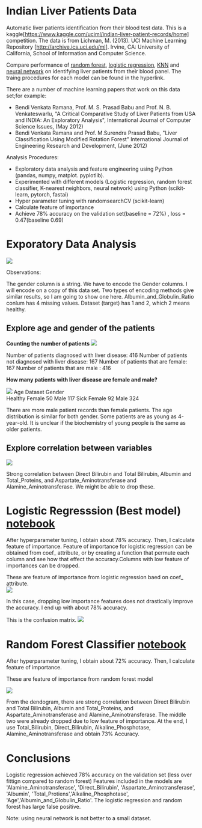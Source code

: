 # Indian Liver Patients Data
Automatic liver patients identification from their blood test data. This is a kaggle[https://www.kaggle.com/uciml/indian-liver-patient-records/home] competition. The data is from Lichman, M. (2013). UCI Machine Learning Repository [http://archive.ics.uci.edu/ml]. Irvine, CA: University of California, School of Information and Computer Science.

Compare performance of [random forest](https://github.com/worasom/indian_liver_patients/blob/master/Indian_liver_patients_random_forest.ipynb), [logistic regression](https://github.com/worasom/indian_liver_patients/blob/master/Indian_liver_logistic.ipynb), [KNN](https://github.com/worasom/indian_liver_patients/blob/master/Indian_liver_patients-KNN.ipynb) and [neural network](https://github.com/worasom/indian_liver_patients/blob/master/Indian_liver_patients-NN.ipynb) on identifying liver patients from their blood panel. The traing procedures for each model can be found in the hyperlink.  

There are a number of machine learning papers that work on this data set;for example:
- Bendi Venkata Ramana, Prof. M. S. Prasad Babu and Prof. N. B. Venkateswarlu, "A Critical Comparative Study of Liver Patients from USA and INDIA: An Exploratory Analysis", International Journal of Computer Science Issues, (May 2012)
- Bendi Venkata Ramana and Prof. M.Surendra Prasad Babu, "Liver Classification Using Modified Rotation Forest" International Journal of Engineering Research and Development,  (June 2012)

Analysis Procedures:

- Exploratory data analysis and feature engineering using Python (pandas, numpy, matplot. pyplotlib).
- Experimented with different models (Logistic regression,  random forest classifier, K-nearest neighbors, neural network) using Python (scikit-learn, pytorch, fastai)
- Hyper parameter tuning with randomsearchCV (scikit-learn)
- Calculate feature of importance
- Achieve 78% accuracy on the validation set(baseline = 72%) , loss =  0.47(baseline 0.69) 

# Exporatory Data Analysis 

![](https://github.com/worasom/indian_liver_patients/blob/master/figgit/fig1.png)

Observations:

The gender column is a string. We have to encode the Gender columns. I will encode on a copy of this data set. Two types of encoding methods give similar results, so I am going to show one here.
Albumin_and_Globulin_Ratio conlum has 4 missing values.
Dataset (target) has 1 and 2, which 2 means healthy.

## Explore age and gender of the patients 

**Counting the number of patients**
![](https://github.com/worasom/indian_liver_patients/blob/master/figgit/fig2.png)

Number of patients diagnosed with liver disease:  416
Number of patients not diagnosed with liver disease:  167
Number of patients that are female:  167
Number of patients that are male :  416

**How many patients with liver disease are female and male?**

![](https://github.com/worasom/indian_liver_patients/blob/master/figgit/fig3.PNG)
                Age
Dataset Gender     
Healthy Female   50
        Male    117
Sick    Female   92
        Male    324


There are more male patient records than female patients. The age distribution is similar for both gender. Some patients are as young as 4-year-old. It is unclear if the biochemistry of young people is the same as older patients.

## Explore correlation between variables

![](https://github.com/worasom/indian_liver_patients/blob/master/figgit/fig5.png)

Strong correlation between Direct Bilirubin and Total Bilirubin, Albumin and Total_Proteins, and Aspartate_Aminotransferase and Alamine_Aminotransferase. We might be able to drop these.

# Logistic Regresssion (Best model) [notebook](https://github.com/worasom/indian_liver_patients/blob/master/Indian_liver_logistic.ipynb)

After hyperparameter tuning, I obtain about 78% accuracy. Then, I calculate feature of importance. Feature of importance for logistic regression can be obtained from coef_ attribute, or by creating a function that permute each column and see how that effect the accuracy.Columns with low feature of importances can be dropped.

These are feature of importance from logistic regression baed on coef_ attribute.  
![](https://github.com/worasom/indian_liver_patients/blob/master/figgit/fig7.png)

In this case, dropping low importance features does not drastically improve the accuracy. I end up with about 78% accuracy. 

This is the confusion matrix. 
![](https://github.com/worasom/indian_liver_patients/blob/master/figgit/fig8.png)

# Random Forest Classifier [notebook](https://github.com/worasom/indian_liver_patients/blob/master/Indian_liver_patients_random_forest.ipynb) 

After hyperparameter tuning, I obtain about 72% accuracy. Then, I calculate feature of importance.

These are feature of importance from random forest model 

![](https://github.com/worasom/indian_liver_patients/blob/master/figgit/fig6.png)

From the dendogram, there are strong correlation between Direct Bilirubin and Total Bilirubin, Albumin and Total_Proteins, and Aspartate_Aminotransferase and Alamine_Aminotransferase. The middle two were already dropped due to low feature of importance. At the end, I use Total_Bilirubin, Direct_Bilirubin, Alkaline_Phosphotase, Alamine_Aminotransferase and obtain 73% Accuracy. 

# Conclusions 

Logistic regression achieved 78% accuracy on the validation set (less over fittign compared to random forest) Features included in the models are 'Alamine_Aminotransferase', 'Direct_Bilirubin', 'Aspartate_Aminotransferase', 'Albumin', 'Total_Protiens','Alkaline_Phosphotase', 'Age','Albumin_and_Globulin_Ratio'. The logistic regression and random forest has large false positive.

Note: using neural network is not better to a small dataset.
